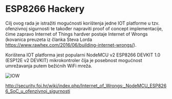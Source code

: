 # ESP8266 Hackery
Cilj ovog rada je istražiti mogućnosti korištenja jedne IOT platforme u tzv. ofenzivnoj sigurnosti te također napraviti proof of concept implementacije, čime zapravo Internet of Things hardver postaje Internet of Wrongs (kovanica preuzeta iz članka Steva Lorda https://www.rawhex.com/2016/06/building-internet-wrongs/).

Korištena IOT platforma jest popularni NodeMCU v2 ESP8266 DEVKIT 1.0 (ESP12E v2 DEVKIT) mikrokontroler čija je posebnost mogućnost umrežavanja putem bežićnih WiFi mreža. 

![IOW](http://security.foi.hr/wiki/images/5/59/Node-design.jpg)

http://security.foi.hr/wiki/index.php/Internet_of_Wrongs:_NodeMCU_ESP8266_SoC_u_ofenzivnoj_sigurnosti
